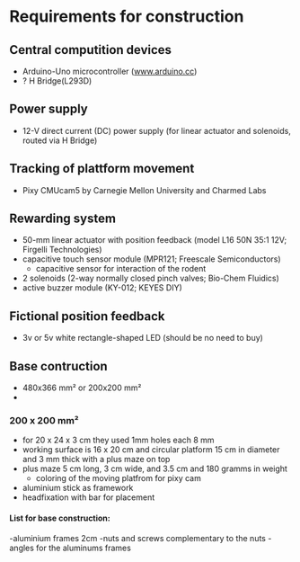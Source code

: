# Requirements for construction

## Central computition devices

- Arduino-Uno microcontroller (www.arduino.cc)
- ? H Bridge(L293D)

## Power supply

- 12-V direct current (DC) power supply (for linear actuator and solenoids, routed via H Bridge)


## Tracking of plattform movement
- Pixy CMUcam5 by Carnegie Mellon University and Charmed Labs


## Rewarding system
- 50-mm linear actuator with position feedback (model L16 50N 35:1 12V; Firgelli Technologies)
- capacitive touch sensor module (MPR121; Freescale Semiconductors)
  - capacitive sensor for interaction of the rodent
- 2 solenoids (2-way normally closed pinch valves; Bio-Chem Fluidics)
- active buzzer module (KY-012; KEYES DIY)


## Fictional position feedback
- 3v or 5v white rectangle-shaped LED (should be no need to buy)



## Base contruction
- 480x366 mm² or 200x200 mm² 
-  
### 200 x 200 mm²
- for 20 x 24 x 3 cm they used 1mm holes each 8 mm
- working surface is 16 x 20 cm and circular platform 15 cm in diameter and 3 mm thick with a plus maze on top
- plus maze 5 cm long, 3 cm wide, and 3.5 cm and 180 gramms in weight
  - coloring of the moving platfrom for pixy cam  
- aluminium stick as framework
- headfixation with bar for placement

#### List for base construction:
-aluminium frames 2cm
-nuts and screws complementary to the nuts
-angles for the aluminums frames



